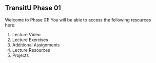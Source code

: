 ## TransitU Phase 01 
Welcome to Phase 01! You will be able to access the following resources here:
1. Lecture Video
2. Lecture Exercises
3. Additional Assignments
4. Lecture Resources
5. Projects
